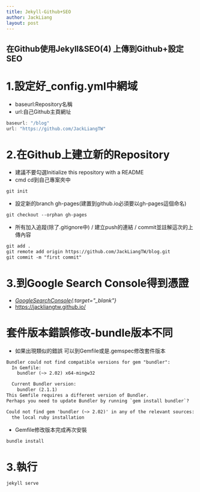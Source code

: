 ```yaml
---
title: Jekyll-Github+SEO
author: JackLiang
layout: post
---
```

<h2>在Github使用Jekyll&SEO(4) 上傳到Github+設定SEO</h2>


# 1.設定好_config.yml中網域
* baseurl:Repository名稱
* url:自己Github主頁網址

```js
baseurl: "/blog" 
url: "https://github.com/JackLiangTW"
```
# 2.在Github上建立新的Repository
* 建議不要勾選Initialize this repository with a README
* cmd cd到自己專案夾中
```html
git init
```
* 設定新的branch gh-pages(建置到github.io必須要以gh-pages這個命名)
```html
git checkout --orphan gh-pages
```
* 所有加入追蹤(除了.gitignore中) / 建立push的連結 / commit並註解這次的上傳內容
```html
git add .
git remote add origin https://github.com/JackLiangTW/blog.git
git commit -m "first commit"
```

# 3.到Google Search Console得到憑證
* *[GoogleSearchConsole](https://search.google.com/search-console/about){:target="_blank"}*
* https://jackliangtw.github.io/

# 套件版本錯誤修改-bundle版本不同
* 如果出現類似的錯誤 可以到Gemfile或是.gemspec修改套件版本

```html
Bundler could not find compatible versions for gem "bundler":
  In Gemfile:
    bundler (~> 2.02) x64-mingw32

  Current Bundler version:
    bundler (2.1.1)
This Gemfile requires a different version of Bundler.
Perhaps you need to update Bundler by running `gem install bundler`?

Could not find gem 'bundler (~> 2.02)' in any of the relevant sources:
  the local ruby installation
```
* Gemfile修改版本完成再次安裝

```js
bundle install
```

# 3.執行
```js
jekyll serve
```
